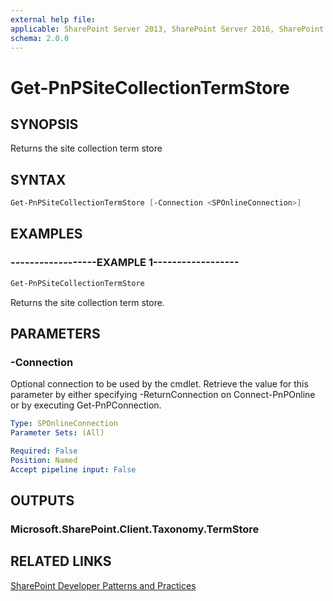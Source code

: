 ```yaml
---
external help file:
applicable: SharePoint Server 2013, SharePoint Server 2016, SharePoint Server 2019, SharePoint Online
schema: 2.0.0
---
```

# Get-PnPSiteCollectionTermStore

## SYNOPSIS
Returns the site collection term store

## SYNTAX 

```powershell
Get-PnPSiteCollectionTermStore [-Connection <SPOnlineConnection>]
```

## EXAMPLES

### ------------------EXAMPLE 1------------------
```powershell
Get-PnPSiteCollectionTermStore
```

Returns the site collection term store.

## PARAMETERS

### -Connection
Optional connection to be used by the cmdlet. Retrieve the value for this parameter by either specifying -ReturnConnection on Connect-PnPOnline or by executing Get-PnPConnection.

```yaml
Type: SPOnlineConnection
Parameter Sets: (All)

Required: False
Position: Named
Accept pipeline input: False
```

## OUTPUTS

### Microsoft.SharePoint.Client.Taxonomy.TermStore

## RELATED LINKS

[SharePoint Developer Patterns and Practices](https://aka.ms/sppnp)